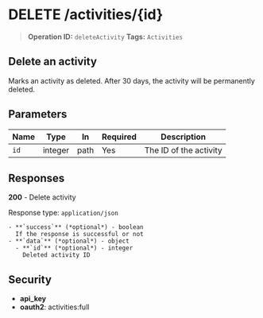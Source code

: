 # DELETE /activities/{id}

> **Operation ID:** `deleteActivity`
> **Tags:** `Activities`

## Delete an activity

Marks an activity as deleted. After 30 days, the activity will be permanently deleted.

## Parameters

| Name | Type | In | Required | Description |
|------|------|-------|----------|-------------|
| `id` | integer | path | Yes | The ID of the activity |

## Responses

**200** - Delete activity

Response type: `application/json`

```
- **`success`** (*optional*) - boolean
  If the response is successful or not
- **`data`** (*optional*) - object
  - **`id`** (*optional*) - integer
    Deleted activity ID
```


## Security

- **api_key**
- **oauth2**: activities:full